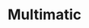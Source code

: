 ---
title: "Multimatic"
position: "Quality Lab Technician"
start_date: 2019-05-01
end_date: 2019-08-31
tags: [Mechanical, CAD]
layout: single
excerpt: "Operated torque, elasticity, and fatigue tests; analyzed warranty parts."
---